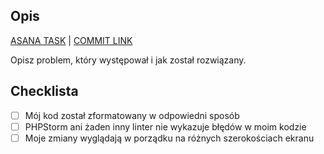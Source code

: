 ## Opis

[ASANA TASK](#) | [COMMIT LINK](#)

Opisz problem, który występował i jak został rozwiązany.

## Checklista

- [ ] Mój kod został zformatowany w odpowiedni sposób
- [ ] PHPStorm ani żaden inny linter nie wykazuje błędów w moim kodzie
- [ ] Moje zmiany wyglądają w porządku na różnych szerokościach ekranu 
